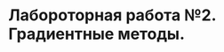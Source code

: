 # Лабороторная работа №2. Градиентные методы.
[Отчёт]: https://drive.google.com/drive/folders/1MaxKolw2jJwKtVBGhswnN1aTOlmgwVAo?usp=sharing